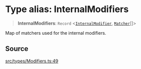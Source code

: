 # Type alias: InternalModifiers

> **InternalModifiers**: `Record` \<[`InternalModifier`](../enumerations/InternalModifier.md), [`Matcher`](Matcher.md)[]\>

Map of matchers used for the internal modifiers.

## Source

[src/types/Modifiers.ts:49](https://github.com/gpbl/react-day-picker/blob/a604fd23887c832117da414a9c63b1b84efb97d9/src/types/Modifiers.ts#L49)
